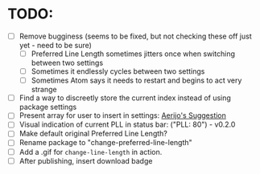 # TODO:

- [ ] Remove bugginess (seems to be fixed, but not checking these off just yet - need to be sure)
    - [ ] Preferred Line Length sometimes jitters once when switching between
    two settings
    - [ ] Sometimes it endlessly cycles between two settings
    - [ ] Sometimes Atom says it needs to restart and begins to act very strange
- [ ] Find a way to discreetly store the current index instead of using package
settings
- [ ] Present array for user to insert in settings:
[Aerijo's Suggestion](https://discuss.atom.io/t/bugginess-associated-with-changing-atom-settings-via-code/57772/14)
- [ ] Visual indication of current PLL in status bar: ("PLL: 80") - v0.2.0
- [ ] Make default original Preferred Line Length?
- [ ] Rename package to "change-preferred-line-length"
- [ ] Add a .gif for `change-line-length` in action.
- [ ] After publishing, insert download badge
